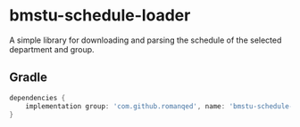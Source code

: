 # bmstu-schedule-loader
A simple library for downloading and parsing the schedule of the selected department and group.

## Gradle

```Groovy
dependencies {
    implementation group: 'com.github.romanqed', name: 'bmstu-schedule-loader', version: '1.0.0'
}
```
